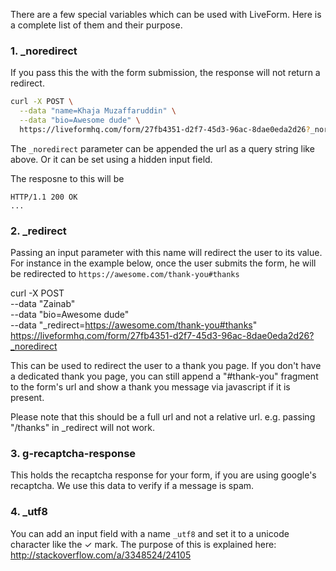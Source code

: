 There are a few special variables which can be used with LiveForm. Here is a complete list of them and their purpose.

### 1. _noredirect
If you pass this the with the form submission, the response will not return a redirect.

```bash
curl -X POST \
  --data "name=Khaja Muzaffaruddin" \
  --data "bio=Awesome dude" \
  https://liveformhq.com/form/27fb4351-d2f7-45d3-96ac-8dae0eda2d26?_noredirect
```

The `_noredirect` parameter can be appended the url as a query string like above. Or it can be set using a hidden input field.

The resposne to this will be

```text
HTTP/1.1 200 OK
...
```

### 2. _redirect
Passing an input parameter with this name will redirect the user to its value. For instance in the example below, once the user submits
the form, he will be redirected to `https://awesome.com/thank-you#thanks`

curl -X POST \
  --data "Zainab" \
  --data "bio=Awesome dude" \
  --data "_redirect=https://awesome.com/thank-you#thanks" \
  https://liveformhq.com/form/27fb4351-d2f7-45d3-96ac-8dae0eda2d26?_noredirect

This can be used to redirect the user to a thank you page. If you don't have a dedicated thank you page, you can still append a "#thank-you" fragment to the form's url
and show a thank you message via javascript if it is present.

Please note that this should be a full url and not a relative url. e.g. passing "/thanks" in _redirect will not work.

### 3. g-recaptcha-response
This holds the recaptcha response for your form, if you are using google's recaptcha. We use this data to verify if a message is spam.

### 4. _utf8
You can add an input field with a name `_utf8` and set it to a unicode character like the ✓ mark. The purpose of this is explained here: http://stackoverflow.com/a/3348524/24105
